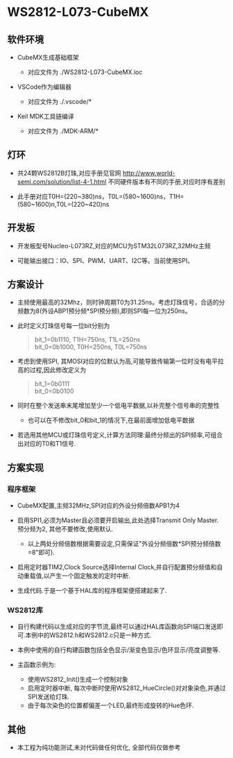 # WS2812-L073-CubeMX 

## 软件环境

* CubeMX生成基础框架

  * 对应文件为 ./WS2812-L073-CubeMX.ioc
* VSCode作为编辑器
  * 对应文件为 ./.vscode/*
* Keil MDK工具链编译
  * 对应文件为 ./MDK-ARM/*

## 灯环

* 共24颗WS2812B灯珠,对应手册见官网 http://www.world-semi.com/solution/list-4-1.html 不同硬件版本有不同的手册,对应时序有差别

* 此手册对应T0H=(220\~380)ns，T0L=(580\~1600)ns，T1H=(580\~1600)n,T0L=(220\~420)ns 

## 开发板

* 开发板型号Nucleo-L073RZ,对应的MCU为STM32L073RZ,32MHz主频

* 可能输出接口：IO、SPI、PWM、UART、I2C等。当前使用SPI。

## 方案设计

* 主频使用最高的32Mhz，则时钟周期T0为31.25ns。考虑灯珠信号，合适的分频数为8(外设ABP1预分频*SPI预分频),即则SPI每一位为250ns。
* 此时定义灯珠信号每一位bit分别为
  >bit_1=0b1110, T1H=750ns, T1L=250ns  
  >bit_0=0b1000, T0H=250ns, T0L=750ns 
* 考虑到使用SPI, 其MOSI对应的位默认为高,可能导致传输第一位时没有电平拉高的过程,因此修改定义为  
  > bit_1=0b0111  
  > bit_0=0b0100
* 同时在整个发送串末尾增加至少一个低电平数据,以补完整个信号串的完整性
  * 也可以在不修改bit_0和bit_1的情况下,在最前面增加低电平数据

* 若选用其他MCU或灯珠信号定义,计算方法同理:最终分频出的SPI频率,可组合出对应的T0和T1信号.

## 方案实现

### 程序框架

* CubeMX配置,主频32MHz,SPI对应的外设分频倍数APB1为4 

* 启用SPI1,必须为Master且必须要开启输出,此处选择Transmit Only Master. 预分频为2, 其他不要修改,使用默认.
    * 以上两处分频倍数根据需要设定,只需保证"外设分频倍数*SPI预分频倍数=8"即可).
* 启用定时器TIM2,Clock Source选择Internal Clock,并自行配置预分频值和自动重载值,以产生一个固定触发的定时中断.
* 生成代码.于是一个基于HAL库的程序框架便搭建起来了.

### WS2812库

* 自行构建代码以生成对应的字节流,最终可以通过HAL库函数向SPI端口发送即可.本例中的WS2812.h和WS2812.c只是一种方式.

* 本例中使用的自行构建函数包括全色显示/渐变色显示/色环显示/亮度调整等.

* 主函数示例为: 
  * 使用WS2812_Init()生成一个控制对象
  * 启用定时器中断, 每次中断时使用WS2812_HueCircle()对对象染色,并通过SPI发送给灯珠.
  * 由于每次染色的位置都偏差一个LED,最终形成旋转的Hue色环.

## 其他

* 本工程为纯功能测试,未对代码做任何优化, 全部代码仅做参考
